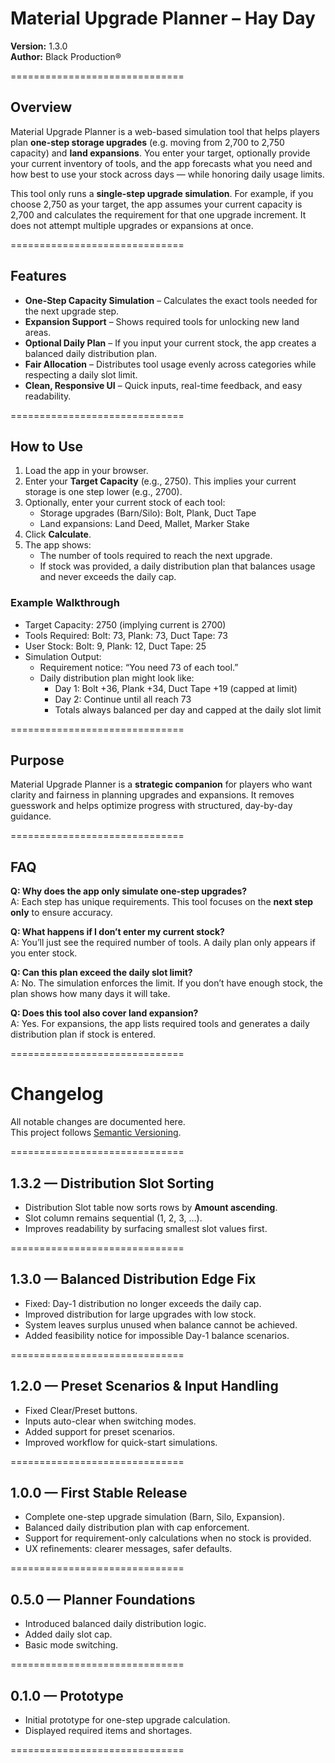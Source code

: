 # Material Upgrade Planner – Hay Day  
**Version:** 1.3.0  
**Author:** Black Production®  

==============================  

## Overview  
Material Upgrade Planner is a web-based simulation tool that helps players plan **one-step storage upgrades** (e.g. moving from 2,700 to 2,750 capacity) and **land expansions**. You enter your target, optionally provide your current inventory of tools, and the app forecasts what you need and how best to use your stock across days — while honoring daily usage limits.  

This tool only runs a **single-step upgrade simulation**. For example, if you choose 2,750 as your target, the app assumes your current capacity is 2,700 and calculates the requirement for that one upgrade increment. It does not attempt multiple upgrades or expansions at once.  

==============================  

## Features  
- **One-Step Capacity Simulation** – Calculates the exact tools needed for the next upgrade step.  
- **Expansion Support** – Shows required tools for unlocking new land areas.  
- **Optional Daily Plan** – If you input your current stock, the app creates a balanced daily distribution plan.  
- **Fair Allocation** – Distributes tool usage evenly across categories while respecting a daily slot limit.  
- **Clean, Responsive UI** – Quick inputs, real-time feedback, and easy readability.  

==============================  

## How to Use  
1. Load the app in your browser.  
2. Enter your **Target Capacity** (e.g., 2750). This implies your current storage is one step lower (e.g., 2700).  
3. Optionally, enter your current stock of each tool:  
   - Storage upgrades (Barn/Silo): Bolt, Plank, Duct Tape  
   - Land expansions: Land Deed, Mallet, Marker Stake  
4. Click **Calculate**.  
5. The app shows:  
   - The number of tools required to reach the next upgrade.  
   - If stock was provided, a daily distribution plan that balances usage and never exceeds the daily cap.  

### Example Walkthrough  
- Target Capacity: 2750 (implying current is 2700)  
- Tools Required: Bolt: 73, Plank: 73, Duct Tape: 73  
- User Stock: Bolt: 9, Plank: 12, Duct Tape: 25  
- Simulation Output:  
  - Requirement notice: “You need 73 of each tool.”  
  - Daily distribution plan might look like:  
    - Day 1: Bolt +36, Plank +34, Duct Tape +19 (capped at limit)  
    - Day 2: Continue until all reach 73  
    - Totals always balanced per day and capped at the daily slot limit  

==============================  

## Purpose  
Material Upgrade Planner is a **strategic companion** for players who want clarity and fairness in planning upgrades and expansions. It removes guesswork and helps optimize progress with structured, day-by-day guidance.  

==============================  

## FAQ  

**Q: Why does the app only simulate one-step upgrades?**  
A: Each step has unique requirements. This tool focuses on the **next step only** to ensure accuracy.  

**Q: What happens if I don’t enter my current stock?**  
A: You’ll just see the required number of tools. A daily plan only appears if you enter stock.  

**Q: Can this plan exceed the daily slot limit?**  
A: No. The simulation enforces the limit. If you don’t have enough stock, the plan shows how many days it will take.  

**Q: Does this tool also cover land expansion?**  
A: Yes. For expansions, the app lists required tools and generates a daily distribution plan if stock is entered.  

==============================  

# Changelog  

All notable changes are documented here.  
This project follows [Semantic Versioning](https://semver.org/).  

==============================  

## 1.3.2 — Distribution Slot Sorting  
- Distribution Slot table now sorts rows by **Amount ascending**.  
- Slot column remains sequential (1, 2, 3, …).  
- Improves readability by surfacing smallest slot values first.  

==============================  

## 1.3.0 — Balanced Distribution Edge Fix  
- Fixed: Day-1 distribution no longer exceeds the daily cap.  
- Improved distribution for large upgrades with low stock.  
- System leaves surplus unused when balance cannot be achieved.  
- Added feasibility notice for impossible Day-1 balance scenarios.  

==============================  

## 1.2.0 — Preset Scenarios & Input Handling  
- Fixed Clear/Preset buttons.  
- Inputs auto-clear when switching modes.  
- Added support for preset scenarios.  
- Improved workflow for quick-start simulations.  

==============================  

## 1.0.0 — First Stable Release  
- Complete one-step upgrade simulation (Barn, Silo, Expansion).  
- Balanced daily distribution plan with cap enforcement.  
- Support for requirement-only calculations when no stock is provided.  
- UX refinements: clearer messages, safer defaults.  

==============================  

## 0.5.0 — Planner Foundations  
- Introduced balanced daily distribution logic.  
- Added daily slot cap.  
- Basic mode switching.  

==============================  

## 0.1.0 — Prototype  
- Initial prototype for one-step upgrade calculation.  
- Displayed required items and shortages.  

==============================
